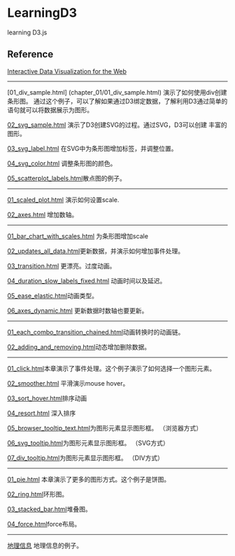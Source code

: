 LearningD3
==========

learning D3.js

Reference
---------
[Interactive Data Visualization for the Web](https://github.com/alignedleft/d3-book)


----
[01_div_sample.html] (chapter_01/01_div_sample.html) 演示了如何使用div创建条形图。
通过这个例子，可以了解如果通过D3绑定数据，了解利用D3通过简单的语句就可以将数据展示为图形。

[02_svg_sample.html](chapter_01/02_svg_sample.html) 演示了D3创建SVG的过程。通过SVG，D3可以创建
丰富的图形。

[03_svg_label.html](chapter_01/03_svg_label.html) 在SVG中为条形图增加标签，并调整位置。

[04_svg_color.html](chapter_01/04_svg_color.html) 调整条形图的颜色。

[05_scatterplot_labels.html](chapter_01/05_scatterplot_labels.html)散点图的例子。
  
----

[01_scaled_plot.html](chapter_02/01_scaled_plot.html) 演示如何设置scale.

[02_axes.html](chapter_02/02_axes.html) 增加数轴。
  
----

[01_bar_chart_with_scales.html](chapter_03/01_bar_chart_with_scales.html) 为条形图增加scale

[02_updates_all_data.html](chapter_03/02_updates_all_data.html)更新数据，并演示如何增加事件处理。

[03_transition.html](chapter_03/03_transition.html) 更漂亮。过度动画。

[04_duration_slow_labels_fixed.html](chapter_03/04_duration_slow_labels_fixed.html) 动画时间以及延迟。

[05_ease_elastic.html](chapter_03/05_ease_elastic.html)动画类型。

[06_axes_dynamic.html](chapter_03/06_axes_dynamic.html) 更新数据时数轴也要更新。
  
----

[01_each_combo_transition_chained.html](chapter_04/01_each_combo_transition_chained.html)动画转换时的动画链。

[02_adding_and_removing.html](chapter_04/02_adding_and_removing.html)动态增加删除数据。
  
----

[01_click.html](chapter_05/01_click.html)本章演示了事件处理。这个例子演示了如何选择一个图形元素。

[02_smoother.html](chapter_05/02_smoother.html) 平滑演示mouse hover。

[03_sort_hover.html](chapter_05/03_sort_hover.html)排序动画

[04_resort.html](chapter_05/04_resort.html) 深入排序

[05_browser_tooltip_text.html](chapter_05/05_browser_tooltip_text.html)为图形元素显示图形框。 （浏览器方式）

[06_svg_tooltip.html](chapter_05/06_svg_tooltip.html)为图形元素显示图形框。 （SVG方式）

[07_div_tooltip.html](chapter_05/07_div_tooltip.html)为图形元素显示图形框。 （DIV方式）
  
----

[01_pie.html](chapter_06/01_pie.html) 本章演示了更多的图形方式。这个例子是饼图。

[02_ring.html](chapter_06/02_ring.html)环形图。

[03_stacked_bar.html](chapter_06/03_stacked_bar.html)堆叠图。

[04_force.html](chapter_06/04_force.html)force布局。
  
----

[地理信息](chapter_07) 地理信息的例子。
